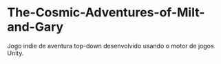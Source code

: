 # The-Cosmic-Adventures-of-Milt-and-Gary
Jogo indie de aventura top-down desenvolvido usando o motor de jogos Unity.
